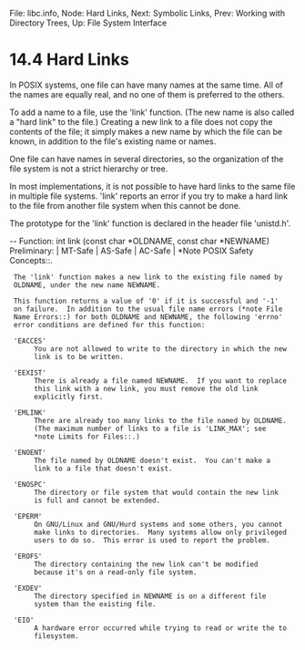 File: libc.info,  Node: Hard Links,  Next: Symbolic Links,  Prev: Working with Directory Trees,  Up: File System Interface

14.4 Hard Links
===============

In POSIX systems, one file can have many names at the same time.  All of
the names are equally real, and no one of them is preferred to the
others.

   To add a name to a file, use the 'link' function.  (The new name is
also called a "hard link" to the file.)  Creating a new link to a file
does not copy the contents of the file; it simply makes a new name by
which the file can be known, in addition to the file's existing name or
names.

   One file can have names in several directories, so the organization
of the file system is not a strict hierarchy or tree.

   In most implementations, it is not possible to have hard links to the
same file in multiple file systems.  'link' reports an error if you try
to make a hard link to the file from another file system when this
cannot be done.

   The prototype for the 'link' function is declared in the header file
'unistd.h'.

 -- Function: int link (const char *OLDNAME, const char *NEWNAME)
     Preliminary: | MT-Safe | AS-Safe | AC-Safe | *Note POSIX Safety
     Concepts::.

     The 'link' function makes a new link to the existing file named by
     OLDNAME, under the new name NEWNAME.

     This function returns a value of '0' if it is successful and '-1'
     on failure.  In addition to the usual file name errors (*note File
     Name Errors::) for both OLDNAME and NEWNAME, the following 'errno'
     error conditions are defined for this function:

     'EACCES'
          You are not allowed to write to the directory in which the new
          link is to be written.

     'EEXIST'
          There is already a file named NEWNAME.  If you want to replace
          this link with a new link, you must remove the old link
          explicitly first.

     'EMLINK'
          There are already too many links to the file named by OLDNAME.
          (The maximum number of links to a file is 'LINK_MAX'; see
          *note Limits for Files::.)

     'ENOENT'
          The file named by OLDNAME doesn't exist.  You can't make a
          link to a file that doesn't exist.

     'ENOSPC'
          The directory or file system that would contain the new link
          is full and cannot be extended.

     'EPERM'
          On GNU/Linux and GNU/Hurd systems and some others, you cannot
          make links to directories.  Many systems allow only privileged
          users to do so.  This error is used to report the problem.

     'EROFS'
          The directory containing the new link can't be modified
          because it's on a read-only file system.

     'EXDEV'
          The directory specified in NEWNAME is on a different file
          system than the existing file.

     'EIO'
          A hardware error occurred while trying to read or write the to
          filesystem.

